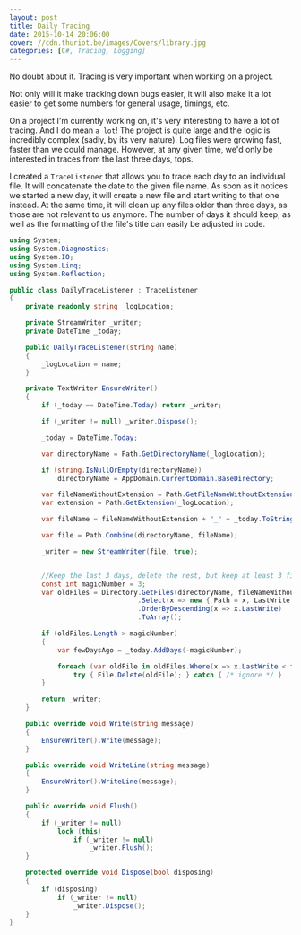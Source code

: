 ```yaml
---
layout: post
title: Daily Tracing
date: 2015-10-14 20:06:00
cover: //cdn.thuriot.be/images/Covers/library.jpg
categories: [C#, Tracing, Logging]
---
```


No doubt about it. Tracing is very important when working on a project.

Not only will it make tracking down bugs easier, it will also make it a lot easier to get some numbers for general usage, timings, etc.

On a project I'm currently working on, it's very interesting to have a lot of tracing. And I do mean `a lot`! The project is quite large and the logic is incredibly complex (sadly, by its very nature). Log files were growing fast, faster than we could manage. However, at any given time, we'd only be interested in traces from the last three days, tops.

I created a `TraceListener` that allows you to trace each day to an individual file. It will concatenate the date to the given file name. As soon as it notices we started a new day, it will create a new file and start writing to that one instead. At the same time, it will clean up any files older than three days, as those are not relevant to us anymore. The number of days it should keep, as well as the formatting of the file's title can easily be adjusted in code.

```csharp
using System;
using System.Diagnostics;
using System.IO;
using System.Linq;
using System.Reflection;

public class DailyTraceListener : TraceListener
{
    private readonly string _logLocation;

    private StreamWriter _writer;
    private DateTime _today;

    public DailyTraceListener(string name)
    {
        _logLocation = name;
    }

    private TextWriter EnsureWriter()
    {
        if (_today == DateTime.Today) return _writer;

        if (_writer != null) _writer.Dispose();

        _today = DateTime.Today;

        var directoryName = Path.GetDirectoryName(_logLocation);

        if (string.IsNullOrEmpty(directoryName))
            directoryName = AppDomain.CurrentDomain.BaseDirectory;

        var fileNameWithoutExtension = Path.GetFileNameWithoutExtension(_logLocation);
        var extension = Path.GetExtension(_logLocation);

        var fileName = fileNameWithoutExtension + "_" + _today.ToString("yyyyMMdd") + extension;

        var file = Path.Combine(directoryName, fileName);

        _writer = new StreamWriter(file, true);


        //Keep the last 3 days, delete the rest, but keep at least 3 files, even if they are older
        const int magicNumber = 3;
        var oldFiles = Directory.GetFiles(directoryName, fileNameWithoutExtension + "*" + extension)
                                .Select(x => new { Path = x, LastWrite = File.GetLastWriteTime(x) })
                                .OrderByDescending(x => x.LastWrite)
                                .ToArray();

        if (oldFiles.Length > magicNumber)
        {
            var fewDaysAgo = _today.AddDays(-magicNumber);

            foreach (var oldFile in oldFiles.Where(x => x.LastWrite < fewDaysAgo).Select(x => x.Path))
                try { File.Delete(oldFile); } catch { /* ignore */ }
        }

        return _writer;
    }

    public override void Write(string message)
    {
        EnsureWriter().Write(message);
    }

    public override void WriteLine(string message)
    {
        EnsureWriter().WriteLine(message);
    }

    public override void Flush()
    {
        if (_writer != null)
            lock (this)
                if (_writer != null)
                    _writer.Flush();
    }

    protected override void Dispose(bool disposing)
    {
        if (disposing)
            if (_writer != null)
                _writer.Dispose();
    }
}
```
